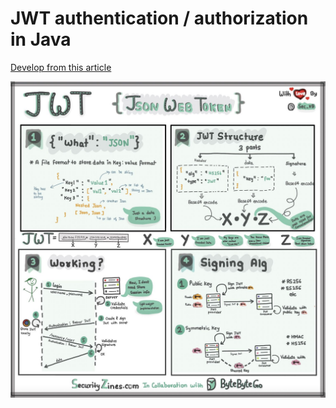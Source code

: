 # JWT authentication / authorization in Java

<a href="https://medium.com/code-with-farhan/spring-security-jwt-authentication-authorization-a2c6860be3cf"> Develop from this article </a>

<img title="JWT Byte Byte Go" alt="JWT Byte Byte Go resource" src="imgs/byte-byte-go-img-jwt.jpeg">